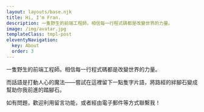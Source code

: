 ```yaml
---
layout: layouts/base.njk
title: Hi, I'm Fran.
description: 一隻野生的前端工程師。相信每一行程式碼都是改變世界的力量。
image: /img/avatar.jpg
templateClass: tmpl-post
eleventyNavigation:
  key: About
  order: 3
---
```


一隻野生的前端工程師。相信每一行程式碼都是改變世界的力量。

而話語是打動人心的魔法——嘗試在這裡留下一點隻字片語，將路經的絆腳石變成幫助你我前進的踏腳石。

如有問題，歡迎利用留言功能，或者經由電子郵件等方式聯繫我！

